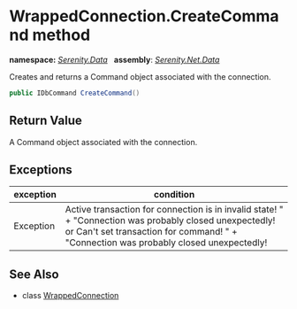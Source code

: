 # WrappedConnection.CreateCommand method
**namespace:** *[Serenity.Data](../../README.md#serenity.data-namespace)*   **assembly**: *[Serenity.Net.Data](../../README.md)*

Creates and returns a Command object associated with the connection.

```csharp
public IDbCommand CreateCommand()
```

## Return Value

A Command object associated with the connection.

## Exceptions

| exception | condition |
| --- | --- |
| Exception | Active transaction for connection is in invalid state! " + "Connection was probably closed unexpectedly! or Can't set transaction for command! " + "Connection was probably closed unexpectedly! |

## See Also

* class [WrappedConnection](../WrappedConnection.md)